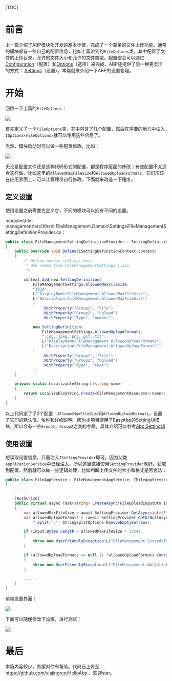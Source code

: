 [TOC]

# 前言

上一篇介绍了ABP模块化开发的基本步骤，完成了一个简单的文件上传功能。通常的模块都有一些自己的配置信息，比如上篇讲到的`FileOptions`类，其中配置了文件的上传目录，允许的文件大小和允许的文件类型。配置信息可以通过[Configuration](https://docs.abp.io/zh-Hans/abp/latest/Configuration)（配置）和[Options](https://docs.abp.io/zh-Hans/abp/latest/Options)（选项）来完成，ABP还提供了另一种更灵活的方式： [Settings](https://docs.abp.io/zh-Hans/abp/latest/Settings)（设置），本篇就来介绍一下ABP的设置管理。



# 开始

回顾一下上篇的`FileOptions`：

![](https://img2020.cnblogs.com/blog/610959/202009/610959-20200912151714042-292001813.png)

首先定义了一个`FileOptions`类，其中包含了几个配置，然后在需要的地方中注入`IOptions<FileOptions>`就可以使用这些信息了。

当然，模块启动时可以做一些配置修改，比如：

![](https://img2020.cnblogs.com/blog/610959/202009/610959-20200912151951119-1559743263.png)

无论是配置文件还是这种代码形式的配置，都是程序层面的修改；有些配置不太适合这样做，比如这里的`AllowedMaxFileSize`和`AllowedUploadFormats`，它们应该在应用界面上，可以让管理员自行修改。下面就来改造一下程序。

## 定义设置

使用设置之前需要先定义它，不同的模块可以拥有不同的设置。

modules\file-management\src\Xhznl.FileManagement.Domain\Settings\FileManagementSettingDefinitionProvider.cs：

```csharp
public class FileManagementSettingDefinitionProvider : SettingDefinitionProvider
{
    public override void Define(ISettingDefinitionContext context)
    {
        /* Define module settings here.
         * Use names from FileManagementSettings class.
         */

        context.Add(new SettingDefinition(
            FileManagementSettings.AllowedMaxFileSize,
            "1024",
            L("DisplayName:FileManagement.AllowedMaxFileSize"),
            L("Description:FileManagement.AllowedMaxFileSize")
            )
                .WithProperty("Group1", "File")
                .WithProperty("Group2", "Upload")
                .WithProperty("Type", "number"),

            new SettingDefinition(
                FileManagementSettings.AllowedUploadFormats,
                ".jpg,.jpeg,.png,.gif,.txt",
                L("DisplayName:FileManagement.AllowedUploadFormats"),
                L("Description:FileManagement.AllowedUploadFormats")
            )
                .WithProperty("Group1", "File")
                .WithProperty("Group2", "Upload")
                .WithProperty("Type", "text")
            );
    }

    private static LocalizableString L(string name)
    {
        return LocalizableString.Create<FileManagementResource>(name);
    }
}
```

以上代码定了了2个配置：`AllowedMaxFileSize`和`AllowedUploadFormats`，设置了它们的默认值、名称和详细说明。因为本项目使用了EasyAbp的SettingUi模块，所以会有一些`Group1`，`Group2`之类的字段，具体介绍可以参考[Abp.SettingUi](https://github.com/EasyAbp/Abp.SettingUi)

## 使用设置

想读取设置信息，只需注入`ISettingProvider`即可。因为父类`ApplicationService`中已经注入，所以这里直接使用`SettingProvider`就好。获取到配置，然后就可以做一些逻辑处理，比如判断上传文件的大小和格式是否合法：

```csharp
public class FileAppService : FileManagementAppService, IFileAppService
{
    ......

    [Authorize]
    public virtual async Task<string> CreateAsync(FileUploadInputDto input)
    {
        var allowedMaxFileSize = await SettingProvider.GetAsync<int>(FileManagementSettings.AllowedMaxFileSize);//kb
        var allowedUploadFormats = (await SettingProvider.GetOrNullAsync(FileManagementSettings.AllowedUploadFormats))
            ?.Split(",", StringSplitOptions.RemoveEmptyEntries);

        if (input.Bytes.Length > allowedMaxFileSize * 1024)
        {
            throw new UserFriendlyException(L["FileManagement.ExceedsTheMaximumSize", allowedMaxFileSize]);
        }

        if (allowedUploadFormats == null || !allowedUploadFormats.Contains(Path.GetExtension(input.Name)))
        {
            throw new UserFriendlyException(L["FileManagement.NotValidFormat"]);
        }

        ......
    }
}
```

前端设置界面：

![](https://img2020.cnblogs.com/blog/610959/202009/610959-20200914173633744-166856438.png)

下面可以随便修改下设置，进行测试：

![](https://img2020.cnblogs.com/blog/610959/202009/610959-20200914173746754-653827974.png)



# 最后

本篇内容较少，希望对你有帮助。代码已上传至 https://github.com/xiajingren/HelloAbp ，欢迎star。

